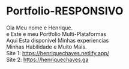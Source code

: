 ﻿# Portfolio-RESPONSIVO  
Ola Meu nome e Henrique. <br>
e Este e meu Portfolio Multi-Plataformas 
<br> 
Aqui Esta disponivel Minhas experiencias <br> 
Minhas Habilidade e Muito Mais.  
Site 1: https://henriquechaves.netlify.app/  <br>
Site 2:      https://henriquechaves.ga
